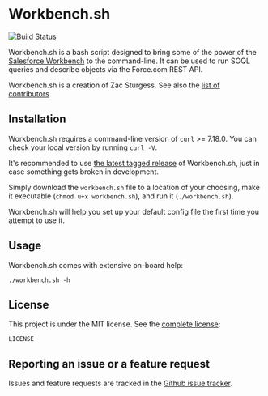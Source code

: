 # Workbench.sh

[![Build Status](https://travis-ci.org/zsturgess/workbench.sh.svg?branch=master)](https://travis-ci.org/zsturgess/workbench.sh)

Workbench.sh is a bash script designed to bring some of the power of the [Salesforce Workbench](https://workbench.developerforce.com/) to the command-line. It can be used to run SOQL queries and describe objects via the Force.com REST API.

Workbench.sh is a creation of Zac Sturgess. See also the [list of contributors](https://github.com/zsturgess/workbench.sh/graphs/contributors).

## Installation

Workbench.sh requires a command-line version of `curl` >= 7.18.0. You can check your local version by running `curl -V`.

It's recommended to use [the latest tagged release](https://github.com/zsturgess/workbench.sh/releases) of Workbench.sh, just in case something gets broken in development.

Simply download the `workbench.sh` file to a location of your choosing, make it executable (`chmod u+x workbench.sh`), and run it (`./workbench.sh`).

Workbench.sh will help you set up your default config file the first time you attempt to use it.

## Usage

Workbench.sh comes with extensive on-board help:

```
./workbench.sh -h
```

## License

This project is under the MIT license. See the [complete license](LICENSE):

    LICENSE


## Reporting an issue or a feature request

Issues and feature requests are tracked in the [Github issue tracker](https://github.com/zsturgess/workbench.sh/issues).
